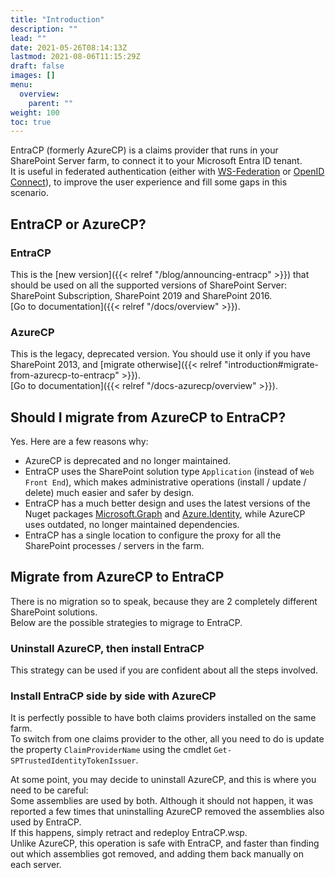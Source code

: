 ```yaml
---
title: "Introduction"
description: ""
lead: ""
date: 2021-05-26T08:14:13Z
lastmod: 2021-08-06T11:15:29Z
draft: false
images: []
menu: 
  overview:
    parent: ""
weight: 100
toc: true
---
```


EntraCP (formerly AzureCP) is a claims provider that runs in your SharePoint Server farm, to connect it to your Microsoft Entra ID tenant.  
It is useful in federated authentication (either with [WS-Federation](https://docs.microsoft.com/en-us/azure/active-directory/saas-apps/sharepoint-on-premises-tutorial) or [OpenID Connect](https://docs.microsoft.com/en-us/sharepoint/security-for-sharepoint-server/oidc-1-0-authentication)), to improve the user experience and fill some gaps in this scenario.

## EntraCP or AzureCP?

### EntraCP

This is the [new version]({{< relref "/blog/announcing-entracp" >}}) that should be used on all the supported versions of SharePoint Server: SharePoint Subscription, SharePoint 2019 and SharePoint 2016.  
[Go to documentation]({{< relref "/docs/overview" >}}).

### AzureCP

This is the legacy, deprecated version. You should use it only if you have SharePoint 2013, and [migrate otherwise]({{< relref "introduction#migrate-from-azurecp-to-entracp" >}}).  
[Go to documentation]({{< relref "/docs-azurecp/overview" >}}).

## Should I migrate from AzureCP to EntraCP?

Yes. Here are a few reasons why:

- AzureCP is deprecated and no longer maintained.
- EntraCP uses the SharePoint solution type `Application` (instead of `Web Front End`), which makes administrative operations (install / update / delete) much easier and safer by design.
- EntraCP has a much better design and uses the latest versions of the Nuget packages [Microsoft.Graph](https://www.nuget.org/packages/Microsoft.Graph/) and [Azure.Identity](https://www.nuget.org/packages/Azure.Identity), while AzureCP uses outdated, no longer maintained dependencies.
- EntraCP has a single location to configure the proxy for all the SharePoint processes / servers in the farm.

## Migrate from AzureCP to EntraCP

There is no migration so to speak, because they are 2 completely different SharePoint solutions.  
Below are the possible strategies to migrage to EntraCP.  

### Uninstall AzureCP, then install EntraCP

This strategy can be used if you are confident about all the steps involved.

### Install EntraCP side by side with AzureCP

It is perfectly possible to have both claims providers installed on the same farm.  
To switch from one claims provider to the other, all you need to do is update the property `ClaimProviderName` using the cmdlet `Get-SPTrustedIdentityTokenIssuer`.  

At some point, you may decide to uninstall AzureCP, and this is where you need to be careful:  
Some assemblies are used by both. Although it should not happen, it was reported a few times that uninstalling AzureCP removed the assemblies also used by EntraCP.  
If this happens, simply retract and redeploy EntraCP.wsp.  
Unlike AzureCP, this operation is safe with EntraCP, and faster than finding out which assemblies got removed, and adding them back manually on each server.
